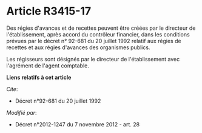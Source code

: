 # Article R3415-17

Des régies d'avances et de recettes peuvent être créées par le directeur de l'établissement, après accord du contrôleur
financier, dans les conditions prévues par le décret n° 92-681 du 20 juillet 1992 relatif aux régies de recettes et aux
régies d'avances des organismes publics. 

Les régisseurs sont désignés par le directeur de l'établissement avec l'agrément de l'agent comptable.

**Liens relatifs à cet article**

_Cite_:

  - Décret n°92-681 du 20 juillet 1992

_Modifié par_:

  - Décret n°2012-1247 du 7 novembre 2012 - art. 28
